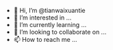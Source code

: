 - 👋 Hi, I’m @tianwaixuantie
- 👀 I’m interested in ...
- 🌱 I’m currently learning ...
- 💞️ I’m looking to collaborate on ...
- 📫 How to reach me ...

<!---
tianwaixuantie/tianwaixuantie is a ✨ special ✨ repository because its `README.md` (this file) appears on your GitHub profile.
You can click the Preview link to take a look at your changes.
--->
